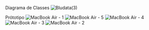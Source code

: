 Diagrama de Classes
![Bludata(3)](https://github.com/user-attachments/assets/2a51a0e6-39d9-41da-a78d-0918b9e45fd9)

Prótotipo
![MacBook Air - 1](https://github.com/user-attachments/assets/9af3153b-5be1-4f6a-9f6f-52104ad7618a)
![MacBook Air - 5](https://github.com/user-attachments/assets/deef0020-f263-4d46-bd94-e7858c3acdcd)
![MacBook Air - 4](https://github.com/user-attachments/assets/aa2af926-4e86-412a-82ca-180c81b55768)
![MacBook Air - 3](https://github.com/user-attachments/assets/2bf4fef2-1018-4d32-b627-d4d82a792ea3)
![MacBook Air - 2](https://github.com/user-attachments/assets/1472ba48-7ed0-4f24-ba03-c92dbb32d39b)
